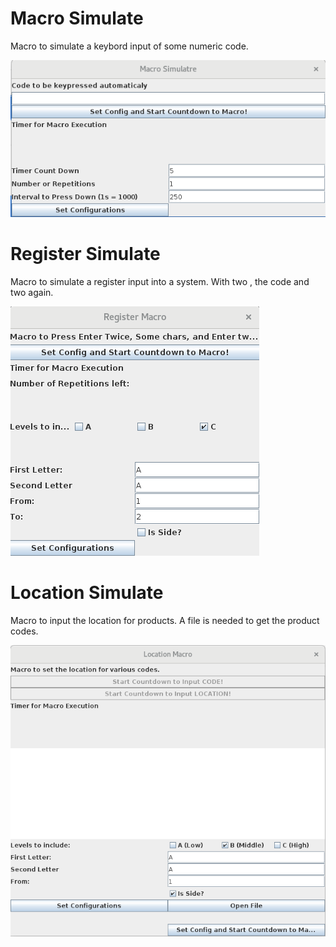 # Macro Simulate

Macro to simulate a keybord input of some numeric code.

![Macro Simulate Image](images/MacroSimulate.png)

# Register Simulate

Macro to simulate a register input into a system. With two <Enter>, the code and two <Enter> again.

![Register Image](images/RegisterMacro.png)

# Location Simulate

Macro to input the location for products. A file is needed to get the product codes.

![Lacation Simulate Image](images/LocationMacro.png)
